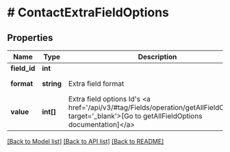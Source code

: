 # # ContactExtraFieldOptions

## Properties

Name | Type | Description | Notes
------------ | ------------- | ------------- | -------------
**field_id** | **int** |  | [optional]
**format** | **string** | Extra field format | [optional] [readonly]
**value** | **int[]** | Extra field options Id&#39;s &lt;a href&#x3D;&#39;/api/v3/#tag/Fields/operation/getAllFieldOptions&#39; target&#x3D;&#39;_blank&#39;&gt;[Go to getAllFieldOptions documentation]&lt;/a&gt; | [optional]

[[Back to Model list]](../../README.md#models) [[Back to API list]](../../README.md#endpoints) [[Back to README]](../../README.md)
